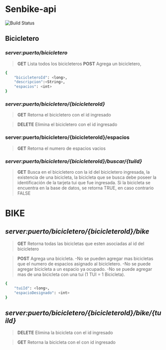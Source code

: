 # Senbike-api
![Build Status](https://66.media.tumblr.com/92bad2e4f58f7a89cbdb0689e7e56a83/6497e73f0aa1a381-13/s1280x1920/a7051af84cb644b74a5ea65f40c7cbe8cf5f2ba9.png)
## Bicicletero
 
### ***server:puerto/bicicletero***


> **GET**
>Lista todos los bicicleteros
**POST**
>Agrega un bicicletero, 
```sh
{
    "bicicleteroId": <long>,
    "descripcion":<String>,
    "espacios": <int>
}
```
 
### ***server:puerto/bicicletero/{bicicleteroId}***

> **GET**
> Retorna el bicicletero con el id ingresado

> **DELETE**
> Elimina el bicicletero con el id ingresado

### server:puerto/bicicletero/{bicicleteroId}/espacios

> **GET**
> Retorna el numero de espacios vacios
  
### ***server:puerto/bicicletero/{bicicleteroId}/buscar/{tuiId}***
> **GET**
> Busca en el bicicletero con la id del bicicletero ingresada, la existencia de una bicicleta,
 la bicicleta que se busca debe poseer la identificación de la tarjeta tui que fue ingresada. 
 Si la bicicleta se encuentra en la base de datos, se retorna TRUE, en caso contrario FALSE

# BIKE
 
## ***server:puerto/bicicletero/{bicicleteroId}/bike***

> **GET**
>Retorna todas las bicicletas que esten asociadas al id del bicicletero

> **POST**
>   Agrega una bicicleta. 
> -No se pueden agregar mas bicicletas que el numero de espacios asignado al bicicletero.
> -No se puede agregar bicicleta a un espacio ya ocupado.
> -No se puede agregar mas de una bicicleta con una tui (1 TUI = 1 Bicicleta).
```sh
{
    "tuiId": <long>,
    "espacioDesignado": <int>
}
```

 ## ***server:puerto/bicicletero/{bicicleteroId}/bike/{tuiId}***
 
> **DELETE** 
> Elimina la bicicleta con el id ingresado

> **GET**
> Retorna la bicicleta con el con id ingresado


